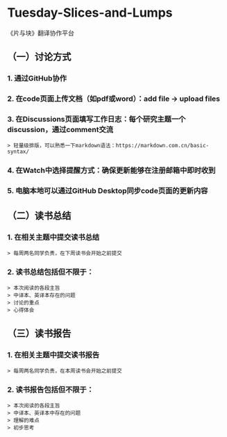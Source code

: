 # Tuesday-Slices-and-Lumps
《片与块》翻译协作平台

## （一）讨论方式
### 1. 通过GitHub协作  
### 2. 在code页面上传文档（如pdf或word）：add file -> upload files  
### 3. 在Discussions页面填写工作日志：每个研究主题一个discussion，通过comment交流  
    > 轻量级排版，可以熟悉一下markdown语法：https://markdown.com.cn/basic-syntax/  
### 4. 在Watch中选择提醒方式：确保更新能够在注册邮箱中即时收到  
### 5. 电脑本地可以通过GitHub Desktop同步code页面的更新内容  

## （二）读书总结
### 1. 在相关主题中提交读书总结
    > 每周两名同学负责，在下周读书会开始之前提交
### 2. 读书总结包括但不限于：
    > 本次阅读的各段主旨  
    > 中译本、英译本存在的问题  
    > 讨论的重点  
    > 心得体会  

## （三）读书报告
### 1. 在相关主题中提交读书报告
    > 每周两名同学负责，在本周读书会开始之前提交
### 2. 读书报告包括但不限于：
    > 本次阅读的各段主旨  
    > 中译本、英译本中存在的问题  
    > 理解的难点  
    > 初步思考  
